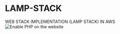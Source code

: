 # LAMP-STACK
WEB STACK IMPLEMENTATION (LAMP STACK) IN AWS
![Enable PHP on the website](https://github.com/user-attachments/assets/b98e3688-1e62-4b2f-b685-0a13d708374a)
